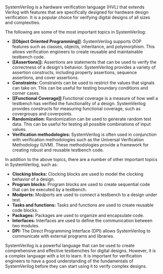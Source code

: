 

SystemVerilog is a hardware verification language (HVL) that extends Verilog with features that are specifically designed for hardware design verification. It is a popular choice for verifying digital designs of all sizes and complexities.

The following are some of the most important topics in SystemVerilog:

- **[[Object Oriented Programming]]**: SystemVerilog supports OOP features such as classes, objects, inheritance, and polymorphism. This allows verification engineers to create reusable and maintainable testbench code.
- **[[Assertions]]:** Assertions are statements that can be used to verify the correctness of a design's behavior. SystemVerilog provides a variety of assertion constructs, including property assertions, sequence assertions, and cover assertions.
- **Constraints:** Constraints can be used to restrict the values that signals can take on. This can be useful for testing boundary conditions and corner cases.
- **[[Functional Coverage]]** Functional coverage is a measure of how well a testbench has verified the functionality of a design. SystemVerilog provides constructs for measuring functional coverage, such as covergroups and coverpoints.
- **Randomization:** Randomization can be used to generate random test data. This can be useful for testing all possible combinations of input values.
- **Verification methodologies:** SystemVerilog is often used in conjunction with verification methodologies such as the Universal Verification Methodology (UVM). These methodologies provide a framework for creating robust and reusable testbench code.

In addition to the above topics, there are a number of other important topics in SystemVerilog, such as:

- **Clocking blocks:** Clocking blocks are used to model the clocking behavior of a design.
- **Program blocks:** Program blocks are used to create sequential code that can be executed by a testbench.
- **Modports:** Modports are used to connect a testbench to a design under test.
- **Tasks and functions:** Tasks and functions are used to create reusable code blocks.
- **Packages:** Packages are used to organize and encapsulate code.
- **Interfaces:** Interfaces are used to define the communication between two modules.
- **DPI:** The Direct Programming Interface (DPI) allows SystemVerilog to communicate with external programs and libraries.

SystemVerilog is a powerful language that can be used to create comprehensive and effective testbenches for digital designs. However, it is a complex language with a lot to learn. It is important for verification engineers to have a good understanding of the fundamentals of SystemVerilog before they can start using it to verify complex designs.